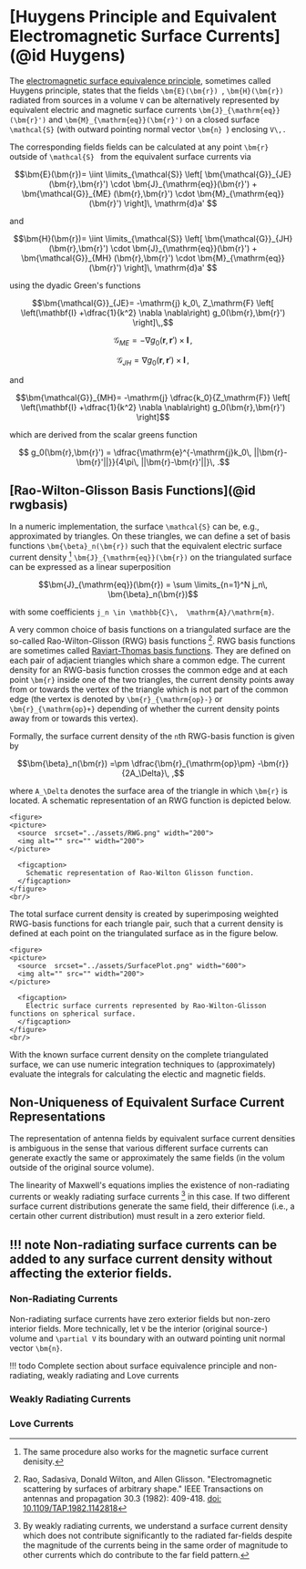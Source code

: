 # [Huygens Principle and Equivalent Electromagnetic Surface Currents](@id Huygens)
The [electromagnetic surface equivalence principle](https://en.wikipedia.org/wiki/Surface_equivalence_principle), sometimes called Huygens principle, states that the fields ``\bm{E}(\bm{r}) ``, ``\bm{H}(\bm{r}) `` radiated from sources in a volume ``V`` can be alternatively represented by equivalent electric and magnetic surface currents ``\bm{J}_{\mathrm{eq}}(\bm{r}')`` and ``\bm{M}_{\mathrm{eq}}(\bm{r}')`` on a closed surface ``\mathcal{S}`` (with outward pointing normal vector ``\bm{n} ``) enclosing ``V\,.`` 

The corresponding fields fields can be calculated at any point ``\bm{r} `` outside of ``\mathcal{S} `` from the equivalent surface currents via 
```math
\bm{E}(\bm{r})=
\iint \limits_{\mathcal{S}}
\left[
\bm{\mathcal{G}}_{JE}
(\bm{r},\bm{r}')
\cdot
\bm{J}_{\mathrm{eq}}(\bm{r}')
+
\bm{\mathcal{G}}_{ME}
(\bm{r},\bm{r}')
\cdot
\bm{M}_{\mathrm{eq}}(\bm{r}')
\right]\, \mathrm{d}a' 
```
and
```math
\bm{H}(\bm{r})=
\iint \limits_{\mathcal{S}}
\left[
\bm{\mathcal{G}}_{JH}
(\bm{r},\bm{r}')
\cdot
\bm{J}_{\mathrm{eq}}(\bm{r}')
+
\bm{\mathcal{G}}_{MH}
(\bm{r},\bm{r}')
\cdot
\bm{M}_{\mathrm{eq}}(\bm{r}')
\right]\, \mathrm{d}a' 
```
using the dyadic Green's functions 
```math
\bm{\mathcal{G}}_{JE}=
-\mathrm{j} k_0\, Z_\mathrm{F}
\left[
\left(\mathbf{I} +\dfrac{1}{k^2} \nabla \nabla\right) g_0(\bm{r},\bm{r}')
\right]\,,
```
```math
\bm{\mathcal{G}}_{ME}=
-\nabla g_0(\bm{r},\bm{r}') \times \mathbf{I}\,,
```
```math
\bm{\mathcal{G}}_{JH}=
\nabla g_0(\bm{r},\bm{r}') \times \mathbf{I}\,,
```
and
```math
\bm{\mathcal{G}}_{MH}=
-\mathrm{j} \dfrac{k_0}{Z_\mathrm{F}}
\left[
\left(\mathbf{I} +\dfrac{1}{k^2} \nabla \nabla\right) g_0(\bm{r},\bm{r}')
\right]
```
which are derived from the scalar greens function
```math
 g_0(\bm{r},\bm{r}')
=
\dfrac{\mathrm{e}^{-\mathrm{j}k_0\, ||\bm{r}-\bm{r}'||}}{4\pi\, ||\bm{r}-\bm{r}'||}\, .
```

## [Rao-Wilton-Glisson Basis Functions](@id rwgbasis)
In a numeric implementation, the surface ``\mathcal{S}`` can be, e.g., approximated by triangles.
On these triangles, we can define a set of basis functions ``\bm{\beta}_n(\bm{r})`` such that the equivalent electric surface current density [^1] ``\bm{J}_{\mathrm{eq}}(\bm{r})`` on the triangulated surface can be expressed as a linear superposition
```math
\bm{J}_{\mathrm{eq}}(\bm{r}) = \sum \limits_{n=1}^N
j_n\, \bm{\beta}_n(\bm{r})
```
with some coefficients ``j_n \in \mathbb{C}\,  \mathrm{A}/\mathrm{m}``.

A very common choice of basis functions on a triangulated surface are the so-called Rao-Wilton-Glisson (RWG) basis functions [^2].
RWG basis functions are sometimes called [Raviart-Thomas basis functions](https://en.wikipedia.org/wiki/Raviart%E2%80%93Thomas_basis_functions).
They are defined on each pair of adjacient triangles which share a common edge. The current density for an RWG-basis function crosses the common edge and at each point ``\bm{r}`` inside one of the two triangles, the current density points away from or towards the vertex of the triangle which is not part of the common edge (the vertex is denoted by ``\bm{r}_{\mathrm{op}-}`` or ``\bm{r}_{\mathrm{op}+}`` depending of whether the current density points away from or towards this vertex).

Formally, the surface current density of the ``n``th RWG-basis function is given by
```math
\bm{\beta}_n(\bm{r})
=\pm
\dfrac{\bm{r}_{\mathrm{op}\pm} -\bm{r}}{2A_\Delta}\, ,
```
where ``A_\Delta`` denotes the surface area of the triangle in which ``\bm{r}`` is located. A schematic representation of an RWG function is depicted below.

[^1]: The same procedure also works for the magnetic surface current denisity.
[^2]: Rao, Sadasiva, Donald Wilton, and Allen Glisson. "Electromagnetic scattering by surfaces of arbitrary shape." IEEE Transactions on antennas and propagation 30.3 (1982): 409-418. [doi: 10.1109/TAP.1982.1142818](https://ieeexplore.ieee.org/document/1142818)

```@raw html
<figure>
<picture>
  <source  srcset="../assets/RWG.png" width="200">
  <img alt="" src="" width="200">
</picture>

  <figcaption>
    Schematic representation of Rao-Wilton Glisson function.
  </figcaption>
</figure>
<br/>
```

The total surface current density is created by superimposing weighted RWG-basis functions for each triangle pair, such that a current density is defined at each point on the triangulated surface as in the figure below.

```@raw html
<figure>
<picture>
  <source  srcset="../assets/SurfacePlot.png" width="600">
  <img alt="" src="" width="200">
</picture>

  <figcaption>
    Electric surface currents represented by Rao-Wilton-Glisson functions on spherical surface.
  </figcaption>
</figure>
<br/>
```

With the known surface current density on the complete triangulated surface, we can use numeric integration techniques to (approximately) evaluate the integrals for calculating the electic and magnetic fields.


## Non-Uniqueness of Equivalent Surface Current Representations

The representation of antenna fields by equivalent surface current densities is ambiguous in the sense that various different surface currents can generate exactly the same or approximately the same fields (in the volum outside of the original source volume). 

The linearity of Maxwell's equations implies the existence of non-radiating currents or weakly radiating surface currents [^3] in this case. If two different surface current distributions generate the same field, their difference (i.e., a certain other current distribution) must result in a zero exterior field.

!!! note
    Non-radiating surface currents can be added to any surface current density without affecting the exterior fields.
---

[^3]: By weakly radiating currents, we understand a surface current density which does not contribute significantly to the radiated far-fields despite the magnitude of the currents being in the same order of magnitude to other currents which do contribute to the far field pattern.

### Non-Radiating Currents
Non-radiating surface currents have zero exterior fields but non-zero interior fields. 
More technically, let ``V`` be the interior (original source-) volume and ``\partial V`` its boundary with an outward pointing unit normal vector ``\bm{n}``.

!!! todo
    Complete section about surface equivalence principle and non-radiating, weakly radiating and Love currents
### Weakly Radiating Currents

### Love Currents
